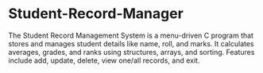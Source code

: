 # Student-Record-Manager
The Student Record Management System is a menu-driven C program that stores and manages student details like name, roll, and marks. It calculates averages, grades, and ranks using structures, arrays, and sorting. Features include add, update, delete, view one/all records, and exit.
